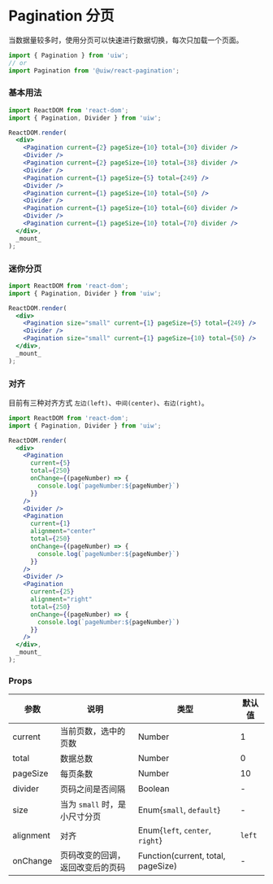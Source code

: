Pagination 分页
===

当数据量较多时，使用分页可以快速进行数据切换，每次只加载一个页面。

```jsx
import { Pagination } from 'uiw';
// or
import Pagination from '@uiw/react-pagination';
```

### 基本用法

<!--DemoStart,bgWhite,codePen,codeSandbox-->
```jsx
import ReactDOM from 'react-dom';
import { Pagination, Divider } from 'uiw';

ReactDOM.render(
  <div>
    <Pagination current={2} pageSize={10} total={30} divider />
    <Divider />
    <Pagination current={2} pageSize={10} total={38} divider />
    <Divider />
    <Pagination current={1} pageSize={5} total={249} />
    <Divider />
    <Pagination current={1} pageSize={10} total={50} />
    <Divider />
    <Pagination current={1} pageSize={10} total={60} divider />
    <Divider />
    <Pagination current={1} pageSize={10} total={70} divider />
  </div>,
  _mount_
);
```
<!--End-->

### 迷你分页

<!--DemoStart,bgWhite,codePen,codeSandbox-->
```jsx
import ReactDOM from 'react-dom';
import { Pagination, Divider } from 'uiw';

ReactDOM.render(
  <div>
    <Pagination size="small" current={1} pageSize={5} total={249} />
    <Divider />
    <Pagination size="small" current={1} pageSize={10} total={50} />
  </div>,
  _mount_
);
```
<!--End-->

### 对齐

目前有三种对齐方式 `左边(left)`、`中间(center)`、`右边(right)`。

<!--DemoStart,bgWhite,codePen,codeSandbox-->
```jsx
import ReactDOM from 'react-dom';
import { Pagination, Divider } from 'uiw';

ReactDOM.render(
  <div>
    <Pagination
      current={5}
      total={250}
      onChange={(pageNumber) => { 
        console.log(`pageNumber:${pageNumber}`)
      }}
    />
    <Divider />
    <Pagination
      current={1}
      alignment="center"
      total={250}
      onChange={(pageNumber) => { 
        console.log(`pageNumber:${pageNumber}`)
      }}
    />
    <Divider />
    <Pagination
      current={25}
      alignment="right"
      total={250}
      onChange={(pageNumber) => { 
        console.log(`pageNumber:${pageNumber}`)
      }}
    />
  </div>,
  _mount_
);
```
<!--End-->

### Props

| 参数 | 说明 | 类型 | 默认值 |
|------ |-------- |---------- |-------- |
| current | 当前页数，选中的页数 | Number | 1 |
| total | 数据总数 | Number | 0 |
| pageSize | 每页条数 | Number | 10 |
| divider | 页码之间是否间隔 | Boolean | - |
| size | 当为 `small` 时，是小尺寸分页 | Enum{`small`, `default`} | - |
| alignment | 对齐 | Enum{`left`, `center`, `right`} | `left` |
| onChange | 页码改变的回调，返回改变后的页码 | Function(current, total, pageSize) | - |